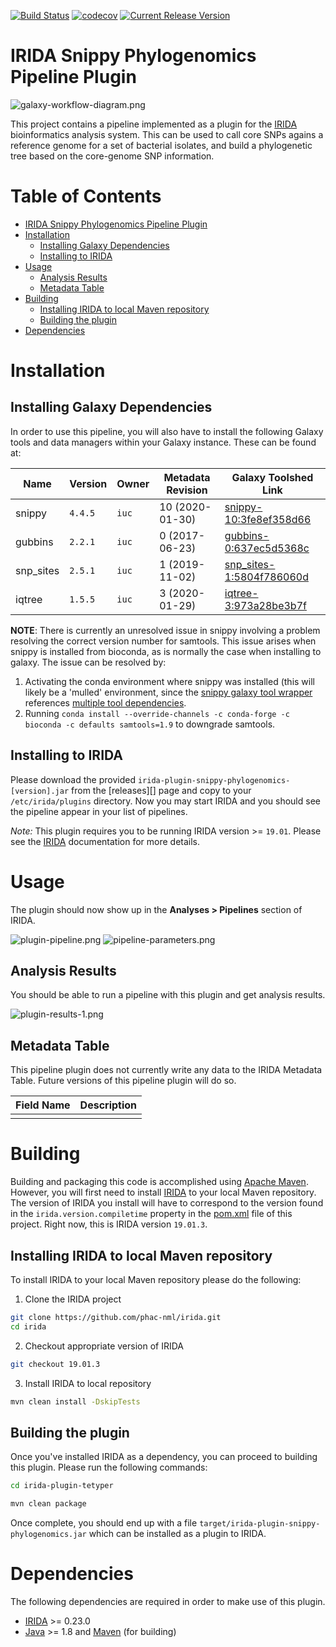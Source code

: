 [![Build Status](https://travis-ci.org/public-health-bioinformatics/irida-plugin-snippy-phylogenomics.svg?branch=master)](https://travis-ci.org/public-health-bioinformatics/irida-plugin-snippy-phylogenomics)
[![codecov](https://codecov.io/gh/public-health-bioinformatics/irida-plugin-snippy-phylogenomics/branch/master/graph/badge.svg)](https://codecov.io/gh/public-health-bioinformatics/irida-plugin-snippy-phylogenomics)
[![Current Release Version](https://img.shields.io/github/release/public-health-bioinformatics/irida-plugin-snippy-phylogenomics.svg)](https://github.com/public-health-bioinformatics/irida-plugin-snippy-phylogenomics/releases)

# IRIDA Snippy Phylogenomics Pipeline Plugin

![galaxy-workflow-diagram.png][]

This project contains a pipeline implemented as a plugin for the [IRIDA][] bioinformatics analysis system. 
This can be used to call core SNPs agains a reference genome for a set of bacterial isolates, and build a 
phylogenetic tree based on the core-genome SNP information.

# Table of Contents

   * [IRIDA Snippy Phylogenomics Pipeline Plugin](#irida-snippy-phylogenomics-pipeline-plugin)
   * [Installation](#installation)
      * [Installing Galaxy Dependencies](#installing-galaxy-dependencies)
      * [Installing to IRIDA](#installing-to-irida)
   * [Usage](#usage)
      * [Analysis Results](#analysis-results)
      * [Metadata Table](#metadata-table)
   * [Building](#building)
      * [Installing IRIDA to local Maven repository](#installing-irida-to-local-maven-repository)
      * [Building the plugin](#building-the-plugin)
   * [Dependencies](#dependencies)

# Installation

## Installing Galaxy Dependencies

In order to use this pipeline, you will also have to install the following Galaxy tools and data 
managers within your Galaxy instance. These can be found at:

| Name                               | Version         | Owner                          | Metadata Revision | Galaxy Toolshed Link                                                                             |
|------------------------------------|-----------------|------------------------------- |-------------------|--------------------------------------------------------------------------------------------------|
| snippy                             | `4.4.5`         | `iuc`                          | 10 (2020-01-30)   | [snippy-10:3fe8ef358d66](https://toolshed.g2.bx.psu.edu/view/iuc/snippy/3fe8ef358d66)            |
| gubbins                            | `2.2.1`         | `iuc`                          |  0 (2017-06-23)   | [gubbins-0:637ec5d5368c](https://toolshed.g2.bx.psu.edu/view/iuc/gubbins/637ec5d5368c)           |
| snp_sites                          | `2.5.1`         | `iuc`                          |  1 (2019-11-02)   | [snp_sites-1:5804f786060d](https://toolshed.g2.bx.psu.edu/view/iuc/snp_sites/5804f786060d)       |
| iqtree                             | `1.5.5`         | `iuc`                          |  3 (2020-01-29)   | [iqtree-3:973a28be3b7f](https://toolshed.g2.bx.psu.edu/view/iuc/iqtee/973a28be3b7f)              |

**NOTE**: There is currently an unresolved issue in snippy involving a problem resolving the correct version number for samtools. This issue arises when snippy is installed from bioconda, as is normally the case when installing to galaxy. The issue can be resolved by:

1. Activating the conda environment where snippy was installed (this will likely be a 'mulled' environment, since the [snippy galaxy tool wrapper](https://github.com/galaxyproject/tools-iuc/tree/master/tools/snippy) references [multiple tool dependencies](https://github.com/galaxyproject/tools-iuc/blob/22ed9cb1e65cff5239df7ad4c76eaf0e981cf279/tools/snippy/macros.xml#L3-L7).
2. Running `conda install --override-channels -c conda-forge -c bioconda -c defaults samtools=1.9` to downgrade samtools.

## Installing to IRIDA

Please download the provided `irida-plugin-snippy-phylogenomics-[version].jar` from the [releases][] page and copy to your 
`/etc/irida/plugins` directory.  Now you may start IRIDA and you should see the pipeline appear in your list of pipelines.

*Note:* This plugin requires you to be running IRIDA version >= `19.01`. Please see the [IRIDA][] documentation for more details.

# Usage

The plugin should now show up in the **Analyses > Pipelines** section of IRIDA.

![plugin-pipeline.png][]
![pipeline-parameters.png][]

## Analysis Results

You should be able to run a pipeline with this plugin and get analysis results. 

![plugin-results-1.png][]

## Metadata Table

This pipeline plugin does not currently write any data to the IRIDA Metadata Table. Future versions of this pipeline
plugin will do so.

| Field Name                                 | Description                                               |
|--------------------------------------------|-----------------------------------------------------------|
|                                            |                                                           |


# Building

Building and packaging this code is accomplished using [Apache Maven][maven]. However, you will first need to install [IRIDA][] to your local Maven repository. The version of IRIDA you install will have to correspond to the version found in the `irida.version.compiletime` property in the [pom.xml][] file of this project. Right now, this is IRIDA version `19.01.3`.

## Installing IRIDA to local Maven repository

To install IRIDA to your local Maven repository please do the following:

1. Clone the IRIDA project

```bash
git clone https://github.com/phac-nml/irida.git
cd irida
```

2. Checkout appropriate version of IRIDA

```bash
git checkout 19.01.3
```

3. Install IRIDA to local repository

```bash
mvn clean install -DskipTests
```

## Building the plugin

Once you've installed IRIDA as a dependency, you can proceed to building this plugin. Please run the following commands:

```bash
cd irida-plugin-tetyper

mvn clean package
```

Once complete, you should end up with a file `target/irida-plugin-snippy-phylogenomics.jar` which can be installed as a plugin to IRIDA.

# Dependencies

The following dependencies are required in order to make use of this plugin.

* [IRIDA][] >= 0.23.0
* [Java][] >= 1.8 and [Maven][maven] (for building)

[maven]: https://maven.apache.org/
[IRIDA]: http://irida.ca/
[Galaxy]: https://galaxyproject.org/
[Java]: https://www.java.com/
[irida-pipeline]: https://irida.corefacility.ca/documentation/developer/tools/pipelines/
[irida-pipeline-galaxy]: https://irida.corefacility.ca/documentation/developer/tools/pipelines/#galaxy-workflow-development
[irida-wf-ga2xml]: https://github.com/phac-nml/irida-wf-ga2xml
[pom.xml]: pom.xml
[workflows-dir]: src/main/resources/workflows
[workflow-structure]: src/main/resources/workflows/0.1.0/irida_workflow_structure.ga
[example-plugin-java]: src/main/java/ca/corefacility/bioinformatics/irida/plugins/ExamplePlugin.java
[irida-plugin-java]: https://github.com/phac-nml/irida/tree/development/src/main/java/ca/corefacility/bioinformatics/irida/plugins/IridaPlugin.java
[irida-updater]: src/main/java/ca/corefacility/bioinformatics/irida/plugins/ExamplePluginUpdater.java
[irida-setup]: https://irida.corefacility.ca/documentation/administrator/index.html
[properties]: https://en.wikipedia.org/wiki/.properties
[messages]: src/main/resources/workflows/0.1.0/messages_en.properties
[maven-min-pom]: https://maven.apache.org/guides/introduction/introduction-to-the-pom.html#Minimal_POM
[pf4j-start]: https://pf4j.org/doc/getting-started.html
[plugin-results-1.png]: doc/images/plugin-results-1.png
[plugin-results-2.png]: doc/images/plugin-results-2.png
[plugin-results-3.png]: doc/images/plugin-results-3.png
[plugin-pipeline.png]: doc/images/plugin-pipeline.png
[plugin-metadata.png]: doc/images/plugin-metadata.png
[pipeline-parameters.png]: doc/images/pipeline-parameters.png
[example-plugin-save-results.png]: doc/images/example-plugin-save-results.png
[galaxy-workflow-diagram.png]: doc/images/galaxy-workflow-diagram.png
